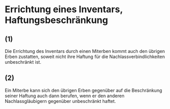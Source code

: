 # Errichtung eines Inventars, Haftungsbeschränkung



## (1)

 Die Errichtung des Inventars durch einen Miterben kommt auch den übrigen Erben zustatten, soweit nicht ihre Haftung für die Nachlassverbindlichkeiten unbeschränkt ist.

## (2)

 Ein Miterbe kann sich den übrigen Erben gegenüber auf die Beschränkung seiner Haftung auch dann berufen, wenn er den anderen Nachlassgläubigern gegenüber unbeschränkt haftet. 

